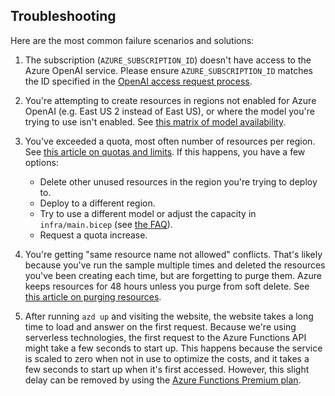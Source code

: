 ## Troubleshooting

Here are the most common failure scenarios and solutions:

1. The subscription (`AZURE_SUBSCRIPTION_ID`) doesn't have access to the Azure OpenAI service. Please ensure `AZURE_SUBSCRIPTION_ID` matches the ID specified in the [OpenAI access request process](https://aka.ms/oai/access).

1. You're attempting to create resources in regions not enabled for Azure OpenAI (e.g. East US 2 instead of East US), or where the model you're trying to use isn't enabled. See [this matrix of model availability](https://aka.ms/oai/models).

1. You've exceeded a quota, most often number of resources per region. See [this article on quotas and limits](https://aka.ms/oai/quotas). If this happens, you have a few options:

   - Delete other unused resources in the region you're trying to deploy to.
   - Deploy to a different region.
   - Try to use a different model or adjust the capacity in `infra/main.bicep` (see [the FAQ](faq.md)).
   - Request a quota increase.

1. You're getting "same resource name not allowed" conflicts. That's likely because you've run the sample multiple times and deleted the resources you've been creating each time, but are forgetting to purge them. Azure keeps resources for 48 hours unless you purge from soft delete. See [this article on purging resources](https://learn.microsoft.com/azure/ai-services/recover-purge-resources?tabs=azure-portal#purge-a-deleted-resource).

1. After running `azd up` and visiting the website, the website takes a long time to load and answer on the first request. Because we're using serverless technologies, the first request to the Azure Functions API might take a few seconds to start up. This happens because the service is scaled to zero when not in use to optimize the costs, and it takes a few seconds to start up when it's first accessed. However, this slight delay can be removed by using the [Azure Functions Premium plan](https://learn.microsoft.com/azure/azure-functions/functions-premium-plan).

